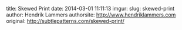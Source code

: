 title: Skewed Print
date: 2014-03-01 11:11:13
imgur: 
slug: skewed-print
author: Hendrik Lammers
authorsite: http://www.hendriklammers.com
original: http://subtlepatterns.com/skewed-print/

